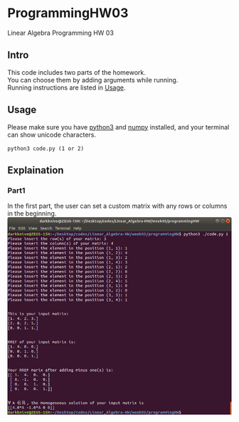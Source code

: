 # ProgrammingHW03

Linear Algebra Programming HW 03

## Intro

This code includes two parts of the homework.  
You can choose them by adding arguments while running.  
Running instructions are listed in [Usage](https://github.com/dark9ive/Linear_Algebra-HW/tree/master/week05/programmingHW#Usage).

## Usage

Please make sure you have [python3](https://wiki.python.org/moin/BeginnersGuide/Download) and [numpy](https://www.scipy.org/install.html) installed, and your terminal can show unicode characters.

```
python3 code.py (1 or 2)
```

## Explaination

### Part1

In the first part, the user can set a custom matrix with any rows or columns in the beginning.  
<img id="classID" src="https://github.com/dark9ive/Linear_Algebra-HW/blob/master/week05/programmingHW/pics/screenshot.png">
